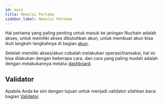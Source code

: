 ```yaml
---
id: main
title: Memulai Pertama
sidebar_label: Memulai Pertama
---
```


Hal pertama yang paling penting untuk masuk ke jaringan Nuchain adalah akses, untuk memiliki akses
dibutuhkan akun, untuk membuat akun bisa ikuti langkah-langkahnya di bagian
[akun](account.md).

Setelah memiliki akses/akun cobalah melakukan operasi/transaksi, hal ini bisa dilakukan dengan
beberapa cara, dan cara yang paling mudah adalah dengan melakukannya melalui
[dashboard](https://wiki.nuchain.network).

## Validator

Apabila Anda ke sini dengan tujuan untuk menjadi validator silahkan baca bagian
[Validator](validator-basic.md).

